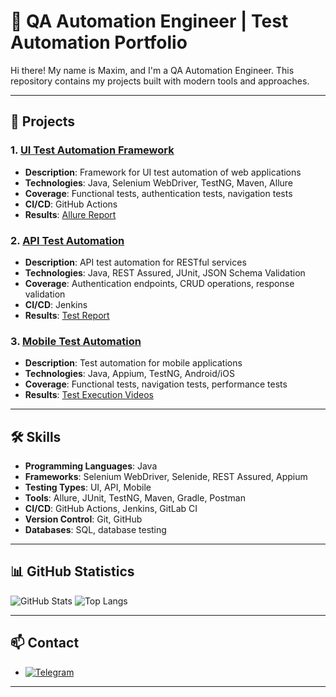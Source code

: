 # 🧪 QA Automation Engineer | Test Automation Portfolio

Hi there! My name is Maxim, and I'm a QA Automation Engineer. 
This repository contains my projects built with modern tools and approaches.

---

## 📁 Projects

### 1. [UI Test Automation Framework](./ui-automation-project)
- **Description**: Framework for UI test automation of web applications
- **Technologies**: Java, Selenium WebDriver, TestNG, Maven, Allure
- **Coverage**: Functional tests, authentication tests, navigation tests
- **CI/CD**: GitHub Actions
- **Results**: [Allure Report](./ui-automation-project/reports)

### 2. [API Test Automation](./api-automation-project)
- **Description**: API test automation for RESTful services
- **Technologies**: Java, REST Assured, JUnit, JSON Schema Validation
- **Coverage**: Authentication endpoints, CRUD operations, response validation
- **CI/CD**: Jenkins
- **Results**: [Test Report](./api-automation-project/results)

### 3. [Mobile Test Automation](./mobile-automation-project)
- **Description**: Test automation for mobile applications
- **Technologies**: Java, Appium, TestNG, Android/iOS
- **Coverage**: Functional tests, navigation tests, performance tests
- **Results**: [Test Execution Videos](./mobile-automation-project/videos)

---

## 🛠️ Skills

- **Programming Languages**: Java
- **Frameworks**: Selenium WebDriver, Selenide, REST Assured, Appium
- **Testing Types**: UI, API, Mobile
- **Tools**: Allure, JUnit, TestNG, Maven, Gradle, Postman
- **CI/CD**: GitHub Actions, Jenkins, GitLab CI
- **Version Control**: Git, GitHub
- **Databases**: SQL, database testing

---

## 📊 GitHub Statistics

![GitHub Stats](https://github-readme-stats.vercel.app/api?username=moleculoman&show_icons=true&theme=radical)
![Top Langs](https://github-readme-stats.vercel.app/api/top-langs/?username=moleculoman&layout=compact&theme=radical)

---

## 📫 Contact

- [![Telegram](https://img.shields.io/badge/Telegram-2CA5E0?style=for-the-badge&logo=telegram&logoColor=white)](https://t.me/mmoleculo)


---
